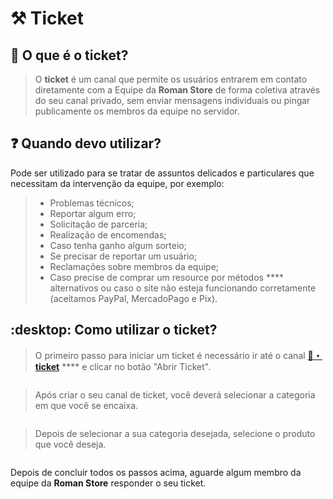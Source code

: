 # ⚒ Ticket

## :pencil: O que é o ticket?

> O **ticket** é um canal que permite os usuários entrarem em contato diretamente com a Equipe da **Roman Store** de forma coletiva através do seu canal privado, sem enviar mensagens individuais ou pingar publicamente os membros da equipe no servidor.

## :question: Quando devo utilizar?

Pode ser utilizado para se tratar de assuntos delicados e particulares que necessitam da intervenção da equipe, por exemplo:

> * Problemas técnicos;
> * Reportar algum erro;
> * Solicitação de parceria;
> * Realização de encomendas;
> * Caso tenha ganho algum sorteio;
> * Se precisar de reportar um usuário;
> * Reclamações sobre membros da equipe;
> * Caso precise de comprar um resource por métodos **** alternativos ou caso o site não esteja funcionando corretamente (aceitamos PayPal, MercadoPago e Pix).

## :desktop: Como utilizar o ticket?

> O primeiro passo para iniciar um ticket é necessário ir até o canal [**🔗・ticket**](https://discord.com/channels/834584895811878952/942880839027531786) **** e clicar no botão "Abrir Ticket".

<figure><img src="../.gitbook/assets/Meu Vídeo.gif" alt=""><figcaption></figcaption></figure>

> Após criar o seu canal de ticket, você deverá selecionar a categoria em que você se encaixa.

<figure><img src="../.gitbook/assets/Meu Vídeo (2).gif" alt=""><figcaption></figcaption></figure>

> Depois de selecionar a sua categoria desejada, selecione o produto que você deseja.

<figure><img src="../.gitbook/assets/Meu Vídeo (4).gif" alt=""><figcaption></figcaption></figure>

Depois de concluir todos os passos acima, aguarde algum membro da equipe da **Roman Store** responder o seu ticket.
